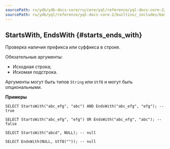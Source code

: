 ```yaml
---
sourcePath: ru/ydb/ydb-docs-core/ru/core/yql/reference/yql-docs-core-2/builtins/_includes/basic/starts_ends_with.md
sourcePath: ru/ydb/yql/reference/yql-docs-core-2/builtins/_includes/basic/starts_ends_with.md
---
```

## StartsWith, EndsWith {#starts_ends_with}

Проверка наличия префикса или суффикса в строке.

Обязательные аргументы:

* Исходная строка;
* Искомая подстрока.

Аргументы могут быть типов `String` или `Utf8` и могут быть опциональными.

**Примеры**
``` yql
SELECT StartsWith("abc_efg", "abc") AND EndsWith("abc_efg", "efg"); -- true
```
``` yql
SELECT StartsWith("abc_efg", "efg") OR EndsWith("abc_efg", "abc"); -- false
```
``` yql
SELECT StartsWith("abcd", NULL); -- null
```
``` yql
SELECT EndsWith(NULL, Utf8("")); -- null
```
